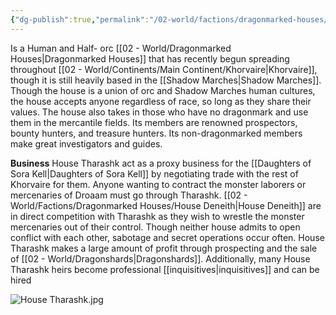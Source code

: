 ```yaml
---
{"dg-publish":true,"permalink":"/02-world/factions/dragonmarked-houses/house-tharask/"}
---
```



Is a Human and Half- orc [[02 - World/Dragonmarked Houses\|Dragonmarked Houses]] that has recently begun spreading throughout [[02 - World/Continents/Main Continent/Khorvaire\|Khorvaire]], though it is still heavily based in the [[Shadow Marches\|Shadow Marches]].
Though the house is a union of orc and Shadow Marches human cultures, the house accepts anyone regardless of race, so long as they share their values. The house also takes in those who have no dragonmark and use them in the mercantile fields. Its members are renowned prospectors, bounty hunters, and treasure hunters. Its non-dragonmarked members make great investigators and guides.

**Business**
House Tharashk act as a proxy business for the [[Daughters of Sora Kell\|Daughters of Sora Kell]] by negotiating trade with the rest of Khorvaire for them. Anyone wanting to contract the monster laborers or mercenaries of Droaam must go through Tharashk. [[02 - World/Factions/Dragonmarked Houses/House Deneith\|House Deneith]] are in direct competition with Tharashk as they wish to wrestle the monster mercenaries out of their control. Though neither house admits to open conflict with each other, sabotage and secret operations occur often. House Tharashk makes a large amount of profit through prospecting and the sale of [[02 - World/Dragonshards\|Dragonshards]]. Additionally, many House Tharashk heirs become professional [[inquisitives\|inquisitives]] and can be hired



![House Tharashk.jpg](/img/user/07%20-%20Pictures/House%20Tharashk.jpg)



